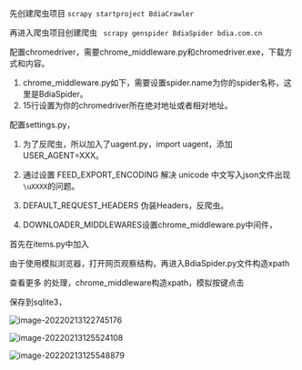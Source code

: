 先创建爬虫项目 `scrapy startproject BdiaCrawler`

再进入爬虫项目创建爬虫 ` scrapy genspider BdiaSpider bdia.com.cn`

配置chromedriver，需要chrome_middleware.py和chromedriver.exe，下载方式和内容。

1. chrome_middleware.py如下，需要设置spider.name为你的spider名称，这里是BdiaSpider。
2. 15行设置为你的chromedriver所在绝对地址或者相对地址。

配置settings.py，

1. 为了反爬虫，所以加入了uagent.py，import uagent，添加USER_AGENT=XXX。

2. 通过设置 FEED_EXPORT_ENCODING 解决 unicode 中文写入json文件出现`\uXXXX`的问题。
3. DEFAULT_REQUEST_HEADERS 伪装Headers，反爬虫。
4. DOWNLOADER_MIDDLEWARES设置chrome_middleware.py中间件，

首先在items.py中加入

由于使用模拟浏览器，打开网页观察结构，再进入BdiaSpider.py文件构造xpath

查看更多 的处理，chrome_middleware构造xpath，模拟按键点击

保存到sqlite3，

![image-20220213122745176](D:\code\HanedaScra\BdiaCrawler\教程.assets\image-20220213122745176.png)

![image-20220213125524108](D:\code\HanedaScra\BdiaCrawler\教程.assets\image-20220213125524108.png)

![image-20220213125548879](D:\code\HanedaScra\BdiaCrawler\教程.assets\image-20220213125548879.png)



